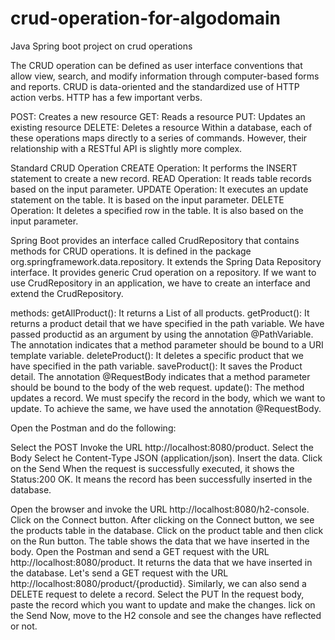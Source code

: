 # crud-operation-for-algodomain
Java Spring boot project on crud operations

The CRUD operation can be defined as user interface conventions that allow view, search, and modify information through computer-based forms and reports. CRUD is data-oriented and the standardized use of HTTP action verbs. HTTP has a few important verbs.

POST: Creates a new resource
GET: Reads a resource
PUT: Updates an existing resource
DELETE: Deletes a resource
Within a database, each of these operations maps directly to a series of commands. However, their relationship with a RESTful API is slightly more complex.

Standard CRUD Operation
CREATE Operation: It performs the INSERT statement to create a new record.
READ Operation: It reads table records based on the input parameter.
UPDATE Operation: It executes an update statement on the table. It is based on the input parameter.
DELETE Operation: It deletes a specified row in the table. It is also based on the input parameter.

Spring Boot provides an interface called CrudRepository that contains methods for CRUD operations. It is defined in the package org.springframework.data.repository. It extends the Spring Data Repository interface. It provides generic Crud operation on a repository. If we want to use CrudRepository in an application, we have to create an interface and extend the CrudRepository.

methods:
getAllProduct(): It returns a List of all products.
getProduct(): It returns a product detail that we have specified in the path variable. We have passed productid as an argument by using the annotation @PathVariable. The annotation indicates that a method parameter should be bound to a URI template variable.
deleteProduct(): It deletes a specific product that we have specified in the path variable.
saveProduct(): It saves the Product detail. The annotation @RequestBody indicates that a method parameter should be bound to the body of the web request.
update(): The method updates a record. We must specify the record in the body, which we want to update. To achieve the same, we have used the annotation @RequestBody.

Open the Postman and do the following:

Select the POST
Invoke the URL http://localhost:8080/product.
Select the Body
Select he Content-Type JSON (application/json).
Insert the data.
Click on the Send
When the request is successfully executed, it shows the Status:200 OK. It means the record has been successfully inserted in the database.

Open the browser and invoke the URL http://localhost:8080/h2-console. Click on the Connect button.
After clicking on the Connect button, we see the products table in the database.
Click on the product table and then click on the Run button. The table shows the data that we have inserted in the body.
Open the Postman and send a GET request with the URL http://localhost:8080/product. It returns the data that we have inserted in the database.
Let's send a GET request with the URL http://localhost:8080/product/{productid}.
Similarly, we can also send a DELETE request to delete a record.
Select the PUT
In the request body, paste the record which you want to update and make the changes.
lick on the Send
Now, move to the H2 console and see the changes have reflected or not.
